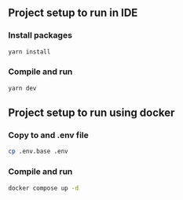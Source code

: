 ## Project setup to run in IDE 

### Install packages

```sh
yarn install
```
### Compile and run

```sh
yarn dev
```

## Project setup to run using docker

### Copy to and .env file

```sh
cp .env.base .env
```

### Compile and run

```sh
docker compose up -d
```

